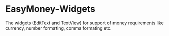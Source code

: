 # EasyMoney-Widgets
The widgets (EditText and TextView) for support of money requirements like currency, number formating, comma formating etc.
